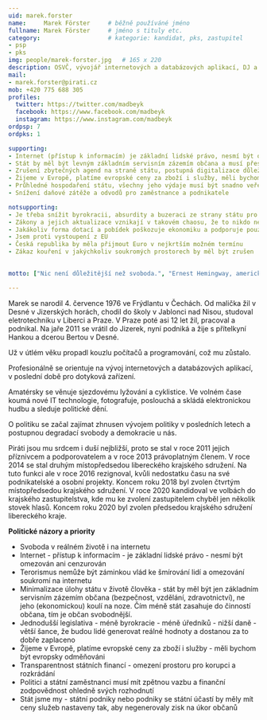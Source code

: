 ```yaml
---
uid: marek.forster
name:     Marek Förster  	# běžně používáné jméno
fullname: Marek Förster  	# jméno s tituly etc.
category:                 	# kategorie: kandidat, pks, zastupitel
- psp
- pks
img: people/marek-forster.jpg   # 165 x 220
description: OSVČ, vývojář internetových a databázových aplikací, DJ a producent. Předseda krajského sdružení.           	# kratký popis, max 160 znaků
mail:
- marek.forster@pirati.cz
mob: +420 775 688 305
profiles:
  twitter: https://twitter.com/madbeyk
  facebook: https://www.facebook.com/madbeyk
  instagram: https://www.instagram.com/madbeyk
ordpsp: 7
ordpks: 1

supporting:
- Internet (přístup k informacím) je základní lidské právo, nesmí být omezován ani cenzurován
- Stát by měl být levným základním servisním zázemím občana a musí přestat lidem kecat do života
- Zrušení zbytečných agend na straně státu, postupná digitalizace důležitých agend a propuštění zbytného počtu státních úředníků 
- Žijeme v Evropě, platíme evropské ceny za zboží i služby, měli bychom být evropsky odměňováni
- Průhledné hospodaření státu, všechny jeho výdaje musí být snadno veřejně dohledatelné
- Snížení daňové zátěže a odvodů pro zaměstnance a podnikatele 

notsupporting:
- Je třeba snížit byrokracii, absurdity a buzeraci ze strany státu pro podnikatele
- Zákony a jejich aktualizace vznikají v takovém chaosu, že to nikdo nemá šanci sledovat, nedejbože se tím řídit
- Jakákoliv forma dotací a pobídek poškozuje ekonomiku a podporuje pouze velké a nadnárodní firmy
- Jsem proti vystoupení z EU
- Česká republika by měla přijmout Euro v nejkrtším možném termínu
- Zákaz kouření v jakýchkoliv soukromých prostorech by měl být zrušen
 

motto: ["Nic není důležitější než svoboda.", "Ernest Hemingway, americký spisovatel a novinář"]

---
```


Marek se narodil 4. července 1976 ve Frýdlantu v Čechách. Od malička žil v Desné v Jizerských horách, chodil do školy v Jablonci nad Nisou, studoval eletrotechniku v Liberci a Praze.
V Praze poté asi 12 let žil, pracoval a podnikal. Na jaře 2011 se vrátil do Jizerek, nyní podniká a žije s přítelkyní Hankou a dcerou Bertou v Desné.

Už v útlém věku propadl kouzlu počítačů a programování, což mu zůstalo.

Profesionálně se orientuje na vývoj internetových a databázových aplikací, v poslední době pro dotyková zařízení.

Amatérsky se věnuje sjezdovému lyžování a cyklistice. Ve volném čase koumá nové IT technologie, fotografuje, poslouchá a skládá elektronickou hudbu a sleduje politické dění.

O politiku se začal zajímat zhnusen vývojem politiky v posledních letech a postupnou degradací svobody a demokracie u nás.

Piráti jsou mu srdcem i duší nejbližší, proto se stal v roce 2011 jejich příznivcem a podporovatelem a v roce 2013 právoplatným členem.
V roce 2014 se stal druhým místopředsedou libereckého krajského sdružení. Na tuto funkci ale v roce 2016 rezignoval, kvůli nedostatku času na své podnikatelské a osobní projekty. Koncem roku 2018 byl zvolen čtvrtým místopředsedou krajského sdružení.
V roce 2020 kandidoval ve volbách do krajského zastupitelstva, kde mu ke zvolení zastupitelem chyběl jen několik stovek hlasů. 
Koncem roku 2020 byl zvolen předsedou krajského sdružení libereckého kraje.



**Politické názory a priority** 
  * Svoboda v reálném životě i na internetu
  * Internet - přístup k informacím - je základní lidské právo - nesmí být omezován ani cenzurován
  * Terorismus nemůže být záminkou vlád ke šmírování lidí a omezování soukromí na internetu
  * Minimalizace úlohy státu v životě člověka - stát by měl být jen základním servisním zázemím občana (bezpečnost, vzdělání, zdravotnictví), ne jeho (ekonomickou) koulí na noze. Čím méně stát zasahuje do činností občana, tím je občan svobodnější.
  * Jednodušší legislativa - méně byrokracie - méně úředníků - nižší daně - větší šance, že budou lidé generovat reálné hodnoty a dostanou za to dobře zaplaceno
  * Žijeme v Evropě, platíme evropské ceny za zboží i služby - měli bychom být evropsky odměňováni
  * Transparentnost státních financí - omezení prostoru pro korupci a rozkrádání
  * Politici a státní zaměstnanci musí mít zpětnou vazbu a finanční zodpovědnost ohledně svých rozhodnutí
  * Stát jsme my - státní podniky nebo podniky se státní účastí by měly mít ceny služeb nastaveny tak, aby negenerovaly zisk na úkor občanů